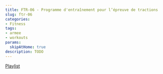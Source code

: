 ```yaml
---
title: FTR-06 - Programme d'entraînement pour l’épreuve de tractions 
slug: ftr-06
categories:
- Fitness
tags:
- armee
- workouts
params:
  skipAtHome: true
description: TODO
---
```

[Playlist](https://www.youtube.com/playlist?list=PLePB1BEtiZ_0mzNE9c4RXG9QRhAPsI6U3)

